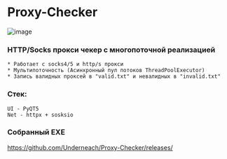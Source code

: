 # Proxy-Checker
![image](https://github.com/Underneach/Proxy-Checker/assets/137613889/46e90b39-b0f0-4316-b462-f5f8d3dcc45c)

### HTTP/Socks прокси чекер с многопоточной реализацией

    * Работает с socks4/5 и http/s прокси
    * Мультипоточность (Асинхронный пул потоков ThreadPoolExecutor)
    * Запись валидных проксей в "valid.txt" и невалидных в "invalid.txt"

### Стек:
    UI - PyQT5
    Net - httpx + sosksio

### Собранный EXE
https://github.com/Underneach/Proxy-Checker/releases/
